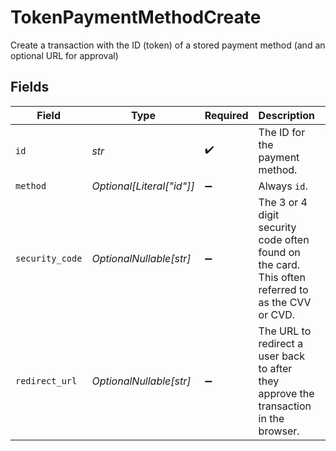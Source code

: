 # TokenPaymentMethodCreate

Create a transaction with the ID (token) of a stored payment method (and an optional URL for approval)


## Fields

| Field                                                                                             | Type                                                                                              | Required                                                                                          | Description                                                                                       | Example                                                                                           |
| ------------------------------------------------------------------------------------------------- | ------------------------------------------------------------------------------------------------- | ------------------------------------------------------------------------------------------------- | ------------------------------------------------------------------------------------------------- | ------------------------------------------------------------------------------------------------- |
| `id`                                                                                              | *str*                                                                                             | :heavy_check_mark:                                                                                | The ID for the payment method.                                                                    | ef9496d8-53a5-4aad-8ca2-00eb68334389                                                              |
| `method`                                                                                          | *Optional[Literal["id"]]*                                                                         | :heavy_minus_sign:                                                                                | Always `id`.                                                                                      | id                                                                                                |
| `security_code`                                                                                   | *OptionalNullable[str]*                                                                           | :heavy_minus_sign:                                                                                | The 3 or 4 digit security code often found on the card. This often referred to as the CVV or CVD. | 123                                                                                               |
| `redirect_url`                                                                                    | *OptionalNullable[str]*                                                                           | :heavy_minus_sign:                                                                                | The URL to redirect a user back to after they approve the transaction in the browser.             |                                                                                                   |